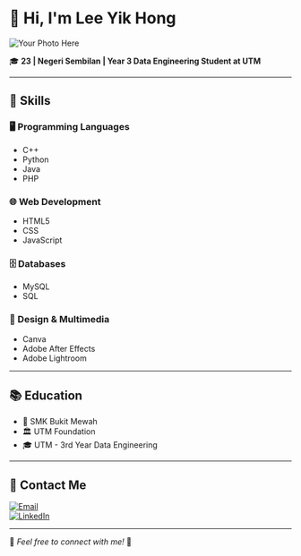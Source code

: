 # 👋 Hi, I'm **Lee Yik Hong**  

![Your Photo Here]([your-photo-url](https://github.com/drshahizan/HPDP/blob/main/2425/student/YIKHONGLEE/Github_photo.png))  

🎓 **23 | Negeri Sembilan | Year 3 Data Engineering Student at UTM**  

---

## 🔧 Skills  

### 🖥️ Programming Languages  
- C++  
- Python  
- Java  
- PHP  

### 🌐 Web Development  
- HTML5  
- CSS  
- JavaScript  

### 🗄️ Databases  
- MySQL  
- SQL  

### 🎨 Design & Multimedia  
- Canva  
- Adobe After Effects  
- Adobe Lightroom  

---

## 📚 Education  
- 🏫 SMK Bukit Mewah  
- 🏛️ UTM Foundation  
- 🎓 UTM - 3rd Year Data Engineering  

---

## 📩 Contact Me  

[![Email](https://img.shields.io/badge/Email-D14836?style=for-the-badge&logo=gmail&logoColor=white)](mailto:lee.hong@graduate.utm.my)  
[![LinkedIn](https://img.shields.io/badge/LinkedIn-0077B5?style=for-the-badge&logo=linkedin&logoColor=white)](www.linkedin.com/in/yik-hong-lee-031143245)  

---

🔗 *Feel free to connect with me!* 🚀  

